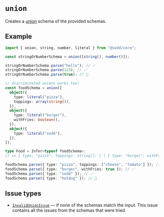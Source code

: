 # `union`

Creates a [union](https://www.typescriptlang.org/docs/handbook/2/everyday-types.html#union-types) schema of the provided schemas.

## Example

```ts
import { union, string, number, literal } from "@sodd/core";

const stringOrNumberSchema = union([string(), number()]);

stringOrNumberSchema.parse("hello"); // ✅
stringOrNumberSchema.parse(123); // ✅
stringOrNumberSchema.parse(true); // 🚨

// discriminated unions works too!
const foodSchema = union([
  object({
    type: literal("pizza"),
    toppings: array(string()),
  }),
  object({
    type: literal("burger"),
    withFries: boolean(),
  }),
  object({
    type: literal("sodd"),
  }),
]);

type Food = Infer<typeof foodSchema>;
// => { type: "pizza"; toppings: string[]; } | { type: "burger"; withFries: boolean; } | { type: "sodd"; }

foodSchema.parse({ type: "pizza", toppings: ["cheese", "tomato"] }); // ✅
foodSchema.parse({ type: "burger", withFries: true }); // ✅
foodSchema.parse({ type: "sodd" }); // ✅
foodSchema.parse({ type: "hotdog" }); // 🚨
```

## Issue types

- [`InvalidUnionIssue`](/api/issues/InvalidUnionIssue) — if none of the schemas match the input. This issue contains all the issues from the schemas that were tried.
